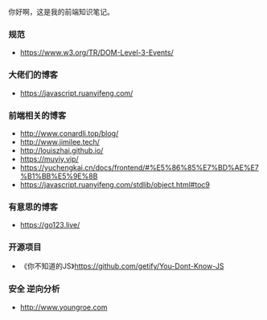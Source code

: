 你好啊，这是我的前端知识笔记。
### 规范
- https://www.w3.org/TR/DOM-Level-3-Events/

### 大佬们的博客
- https://javascript.ruanyifeng.com/
### 前端相关的博客
- http://www.conardli.top/blog/
- http://www.jimilee.tech/
- http://louiszhai.github.io/
- https://muyiy.vip/
- https://yuchengkai.cn/docs/frontend/#%E5%86%85%E7%BD%AE%E7%B1%BB%E5%9E%8B
- https://javascript.ruanyifeng.com/stdlib/object.html#toc9

### 有意思的博客
- https://go123.live/

### 开源项目
- 《你不知道的JS》https://github.com/getify/You-Dont-Know-JS


### 安全 逆向分析
- http://www.youngroe.com